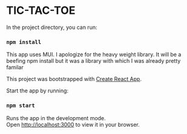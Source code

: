 # TIC-TAC-TOE


In the project directory, you can run:

### `npm install`

This app uses MUI. I apologize for the heavy weight library. It will be a beefing npm install but it was a library with which I was already pretty familar

This project was bootstrapped with [Create React App](https://github.com/facebook/create-react-app).


Start the app by running:

### `npm start`


Runs the app in the development mode.\
Open [http://localhost:3000](http://localhost:3000) to view it in your browser.
